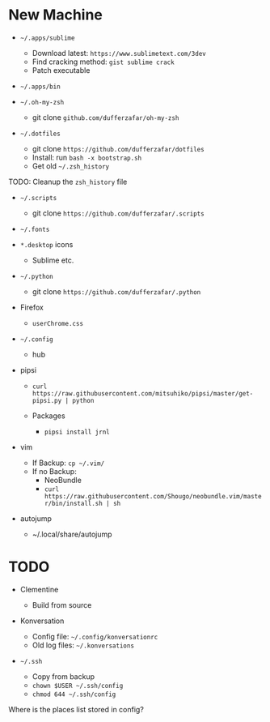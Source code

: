 
# New Machine

- `~/.apps/sublime`
    + Download latest: `https://www.sublimetext.com/3dev`
    + Find cracking method: `gist sublime crack`
    + Patch executable

- `~/.apps/bin`

- `~/.oh-my-zsh`
    + git clone `github.com/dufferzafar/oh-my-zsh`

- `~/.dotfiles`
    + git clone `https://github.com/dufferzafar/dotfiles`
    + Install: run `bash -x bootstrap.sh`
    + Get old `~/.zsh_history`

TODO: Cleanup the `zsh_history` file

- `~/.scripts`
    + git clone `https://github.com/dufferzafar/.scripts`

- `~/.fonts`

- `*.desktop` icons
    + Sublime etc.

- `~/.python`
    + git clone `https://github.com/dufferzafar/.python`

* Firefox
    - `userChrome.css`

* `~/.config`
    - hub

* pipsi
    - `curl https://raw.githubusercontent.com/mitsuhiko/pipsi/master/get-pipsi.py | python`

    - Packages
        - `pipsi install jrnl`

* vim
    - If Backup: `cp ~/.vim/`
    - If no Backup:
        + NeoBundle
        + `curl https://raw.githubusercontent.com/Shougo/neobundle.vim/master/bin/install.sh | sh`

* autojump
    - ~/.local/share/autojump

# TODO

* Clementine
    - Build from source

* Konversation
    - Config file: `~/.config/konversationrc`
    - Old log files: `~/.konversations`

* `~/.ssh`
    - Copy from backup
    - `chown $USER ~/.ssh/config`
    - `chmod 644 ~/.ssh/config`

Where is the places list stored in config?
